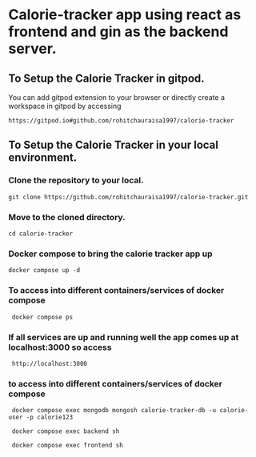 # Calorie-tracker app using react as frontend and gin as the backend server.

## To Setup the Calorie Tracker in gitpod.
You can add gitpod extension to your browser or directly create a workspace in gitpod by accessing
```
https://gitpod.io#github.com/rohitchauraisa1997/calorie-tracker
```    

## To Setup the Calorie Tracker in your local environment.

### Clone the repository to your local.
```
git clone https://github.com/rohitchauraisa1997/calorie-tracker.git
```

### Move to the cloned directory.
```
cd calorie-tracker
```

### Docker compose to bring the calorie tracker app up
```
docker compose up -d
```
### To access into different containers/services of docker compose 
```
 docker compose ps
```
### If all services are up and running well the app comes up at localhost:3000 so access
```
 http://localhost:3000
```
### to access into different containers/services of docker compose 

```
 docker compose exec mongodb mongosh calorie-tracker-db -u calorie-user -p calorie123
```

```
 docker compose exec backend sh
```

```
 docker compose exec frontend sh
```
